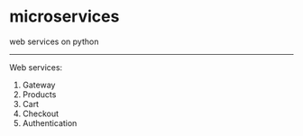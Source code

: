 # microservices
web services on python

***
Web services:
1. Gateway
2. Products
3. Cart
4. Checkout
5. Authentication

